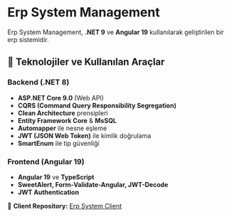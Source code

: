 # Erp System Management

Erp System Management, **.NET 9** ve **Angular 19** kullanılarak geliştirilen bir erp sistemidir.

## 🚀 Teknolojiler ve Kullanılan Araçlar

### Backend (.NET 8)
- **ASP.NET Core 9.0** (Web API)
- **CQRS (Command Query Responsibility Segregation)**
- **Clean Architecture** prensipleri
- **Entity Framework Core** & **MsSQL**
- **Automapper** ile nesne eşleme
- **JWT (JSON Web Token)** ile kimlik doğrulama
- **SmartEnum** ile tip güvenliği

### Frontend (Angular 19)
- **Angular 19** ve **TypeScript**
- **SweetAlert, Form-Validate-Angular, JWT-Decode**
- **JWT Authentication**

📂 **Client Repository:** [Erp System Client](https://github.com/furkanaltintas/ErpSystemManagementFrontend)
